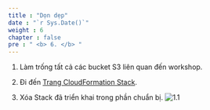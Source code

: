 ```yaml
---
title : "Dọn dẹp"
date : "`r Sys.Date()`"
weight : 6
chapter : false
pre : " <b> 6. </b> "
---
```


1. Làm trống tất cả các bucket S3 liên quan đến workshop.

2. Đi đến [Trang CloudFormation Stack](https://us-east-1.console.aws.amazon.com/cloudformation/home?region=us-east-1#/stacks?filteringText=&filteringStatus=active&viewNested=true).

3. Xóa Stack đã triển khai trong phần chuẩn bị.
![1.1](/images/6/s1.png)